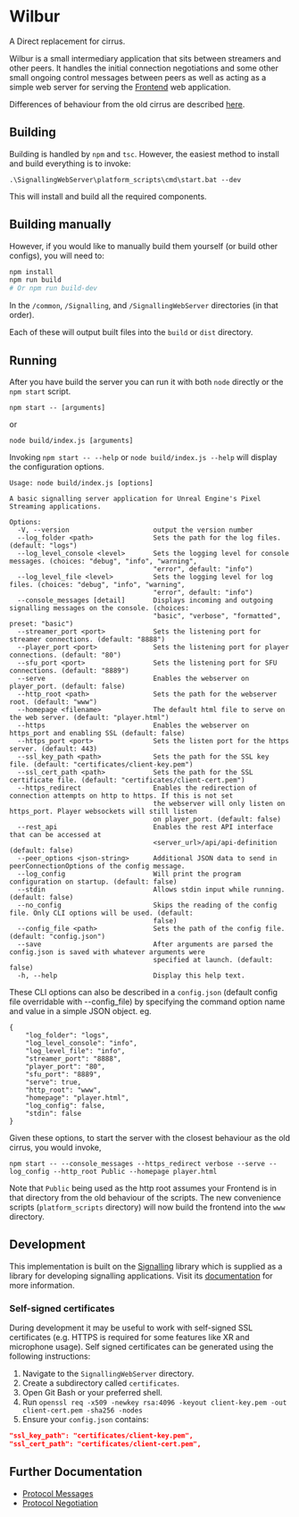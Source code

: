 # Wilbur

A Direct replacement for cirrus.

Wilbur is a small intermediary application that sits between streamers and other peers. It handles the initial connection negotiations and some other small ongoing control messages between peers as well as acting as a simple web server for serving the [Frontend](/Frontend/README.md) web application.

Differences of behaviour from the old cirrus are described [here](from_cirrus.md).

## Building
Building is handled by `npm` and `tsc`. However, the easiest method to install and build everything is to invoke:

```
.\SignallingWebServer\platform_scripts\cmd\start.bat --dev
```

This will install and build all the required components.

## Building manually

However, if you would like to manually build them yourself (or build other configs), you will need to:

```bash
npm install
npm run build
# Or npm run build-dev
```

In the `/common`, `/Signalling`, and `/SignallingWebServer` directories (in that order).

Each of these will output built files into the `build` or `dist` directory.

## Running
After you have build the server you can run it with both `node` directly or the `npm start` script.
```
npm start -- [arguments]
```
or
```
node build/index.js [arguments]
```
Invoking `npm start -- --help` or `node build/index.js --help` will display the configuration options.
```
Usage: node build/index.js [options]

A basic signalling server application for Unreal Engine's Pixel Streaming applications.

Options:
  -V, --version                     output the version number
  --log_folder <path>               Sets the path for the log files. (default: "logs")
  --log_level_console <level>       Sets the logging level for console messages. (choices: "debug", "info", "warning",
                                    "error", default: "info")
  --log_level_file <level>          Sets the logging level for log files. (choices: "debug", "info", "warning",
                                    "error", default: "info")
  --console_messages [detail]       Displays incoming and outgoing signalling messages on the console. (choices:
                                    "basic", "verbose", "formatted", preset: "basic")
  --streamer_port <port>            Sets the listening port for streamer connections. (default: "8888")
  --player_port <port>              Sets the listening port for player connections. (default: "80")
  --sfu_port <port>                 Sets the listening port for SFU connections. (default: "8889")
  --serve                           Enables the webserver on player_port. (default: false)
  --http_root <path>                Sets the path for the webserver root. (default: "www")
  --homepage <filename>             The default html file to serve on the web server. (default: "player.html")
  --https                           Enables the webserver on https_port and enabling SSL (default: false)
  --https_port <port>               Sets the listen port for the https server. (default: 443)
  --ssl_key_path <path>             Sets the path for the SSL key file. (default: "certificates/client-key.pem")
  --ssl_cert_path <path>            Sets the path for the SSL certificate file. (default: "certificates/client-cert.pem")
  --https_redirect                  Enables the redirection of connection attempts on http to https. If this is not set
                                    the webserver will only listen on https_port. Player websockets will still listen
                                    on player_port. (default: false)
  --rest_api                        Enables the rest API interface that can be accessed at
                                    <server_url>/api/api-definition (default: false)
  --peer_options <json-string>      Additional JSON data to send in peerConnectionOptions of the config message.
  --log_config                      Will print the program configuration on startup. (default: false)
  --stdin                           Allows stdin input while running. (default: false)
  --no_config                       Skips the reading of the config file. Only CLI options will be used. (default:
                                    false)
  --config_file <path>              Sets the path of the config file. (default: "config.json")
  --save                            After arguments are parsed the config.json is saved with whatever arguments were
                                    specified at launch. (default: false)
  -h, --help                        Display this help text.
```
These CLI options can also be described in a `config.json` (default config file overridable with --config_file) by specifying the command option name and value in a simple JSON object. eg.
```
{
	"log_folder": "logs",
	"log_level_console": "info",
	"log_level_file": "info",
	"streamer_port": "8888",
	"player_port": "80",
	"sfu_port": "8889",
	"serve": true,
	"http_root": "www",
	"homepage": "player.html",
	"log_config": false,
	"stdin": false
}
```
Given these options, to start the server with the closest behaviour as the old cirrus, you would invoke,
```
npm start -- --console_messages --https_redirect verbose --serve --log_config --http_root Public --homepage player.html
```
Note that `Public` being used as the http root assumes your Frontend is in that directory from the old behaviour of the scripts. The new convenience scripts (`platform_scripts` directory) will now build the frontend into the `www` directory.

## Development
This implementation is built on the [Signalling](../Signalling) library which is supplied as a library for developing signalling applications. Visit its [documentation](../Signalling/docs) for more information.

### Self-signed certificates
During development it may be useful to work with self-signed SSL certificates (e.g. HTTPS is required for some features like XR and microphone usage). Self signed certificates can be generated using the following instructions:

1. Navigate to the `SignallingWebServer` directory.
2. Create a subdirectory called `certificates`.
3. Open Git Bash or your preferred shell.
4. Run `openssl req -x509 -newkey rsa:4096 -keyout client-key.pem -out client-cert.pem -sha256 -nodes`
5. Ensure your `config.json` contains:

```json
"ssl_key_path": "certificates/client-key.pem",
"ssl_cert_path": "certificates/client-cert.pem",
```

## Further Documentation
- [Protocol Messages](../Common/docs/messages.md)
- [Protocol Negotiation](../Signalling/docs/Protocol.md)

